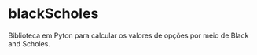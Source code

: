 # blackScholes
Biblioteca em Pyton para calcular os valores de opções por meio de Black and Scholes.
